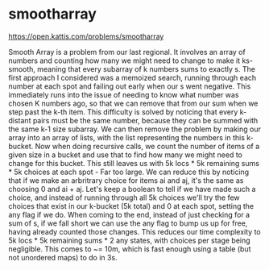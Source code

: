 # smootharray

https://open.kattis.com/problems/smootharray

Smooth Array is a problem from our last regional. It involves an array of numbers and counting how many we might need to change to make it ks-smooth, meaning that every subarray of k numbers sums to exactly s. The first approach I considered was a memoized search, running through each number at each spot and failing out early when our s went negative. This immediately runs into the issue of needing to know what number was chosen K numbers ago, so that we can remove that from our sum when we step past the k-th item. This difficulty is solved by noticing that every k-distant pairs must be the same number, because they can be summed with the same k-1 size subarray. We can then remove the problem by making our array into an array of lists, with the list representing the numbers in this k-bucket. Now when doing recursive calls, we count the number of items of a given size in a bucket and use that to find how many we might need to change for this bucket. This still leaves us with 5k locs \* 5k remaining sums \* 5k choices at each spot - Far too large. We can reduce this by noticing that if we make an arbritrary choice for items ai and aj, it's the same as choosing 0 and ai + aj. Let's keep a boolean to tell if we have made such a choice, and instead of running through all 5k choices we'll try the few choices that exist in our k-bucket (5k total) and 0 at each spot, setting the any flag if we do. When coming to the end, instead of just checking for a sum of s, if we fall short we can use the any flag to bump us up for free, having already counted those changes. This reduces our time complexity to 5k locs \* 5k remaining sums \* 2 any states, with choices per stage being negligible. This comes to ~= 10m, which is fast enough using a table (but not unordered maps) to do in 3s.